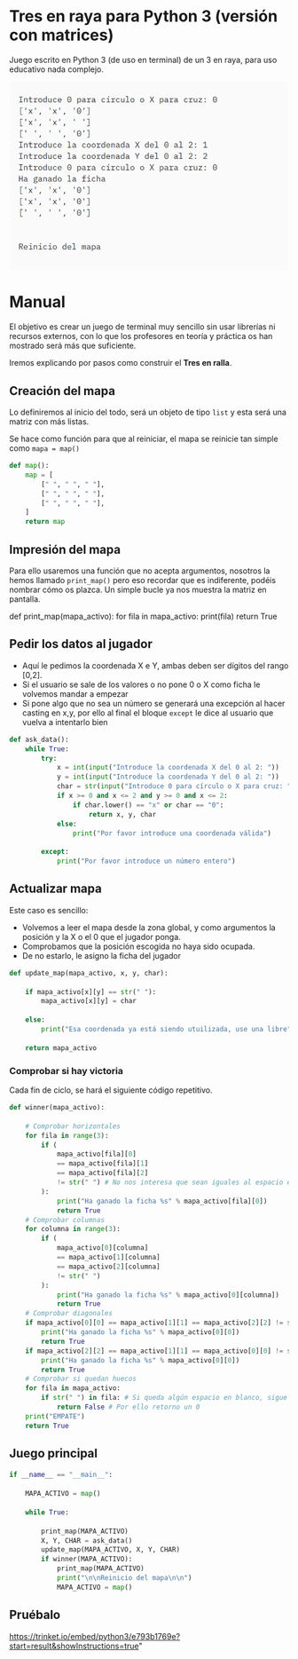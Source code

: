 # Tres en raya para Python 3 (versión con matrices)
Juego escrito en Python 3 (de uso en terminal) de un 3 en raya, para uso educativo nada complejo.

![Terminal mostrando el juego](https://raw.githubusercontent.com/peseoane/Tres-en-raya/main/3enraya.png)

# Manual

El objetivo es crear un juego de terminal muy sencillo sin usar librerías ni recursos externos, con lo que los profesores en teoría y práctica os han mostrado será más que suficiente.

Iremos explicando por pasos como construir el **Tres en ralla**.

## Creación del mapa

Lo definiremos al inicio del todo, será un objeto de tipo `list` y esta será una matriz con más listas.

Se hace como función para que al reiniciar, el mapa se reinicie tan simple como `mapa = map()`

```python
def map():
    map = [
        [" ", " ", " "],
        [" ", " ", " "],
        [" ", " ", " "],
    ]
    return map
```

## Impresión del mapa

Para ello usaremos una función que no acepta argumentos, nosotros la hemos llamado `print_map()` pero eso recordar que es indiferente, podéis nombrar cómo os plazca. Un simple bucle ya nos muestra la matriz en pantalla.

def print_map(mapa_activo):
    for fila in mapa_activo:
        print(fila)
    return True

## Pedir los datos al jugador

* Aquí le pedimos la coordenada X e Y, ambas deben ser dígitos del rango [0,2].
* Si el usuario se sale de los valores o no pone 0 o X como ficha le volvemos mandar a empezar
* Si pone algo que no sea un número se generará una excepción al hacer casting en x,y, por ello al final el bloque `except`  le dice al usuario que vuelva a intentarlo bien

```python
def ask_data():
    while True:
        try:
            x = int(input("Introduce la coordenada X del 0 al 2: "))
            y = int(input("Introduce la coordenada Y del 0 al 2: "))
            char = str(input("Introduce 0 para círculo o X para cruz: "))
            if x >= 0 and x <= 2 and y >= 0 and x <= 2:
                if char.lower() == "x" or char == "0":
                    return x, y, char
            else:
                print("Por favor introduce una coordenada válida")

        except:
            print("Por favor introduce un número entero")
```

## Actualizar mapa

Este caso es sencillo:

* Volvemos a leer el mapa desde la zona global, y como argumentos la posición y la X o el 0 que el jugador ponga.
* Comprobamos que la posición escogida no haya sido ocupada.
* De no estarlo, le asigno la ficha del jugador

```python
def update_map(mapa_activo, x, y, char):

    if mapa_activo[x][y] == str(" "):
        mapa_activo[x][y] = char

    else:
        print("Esa coordenada ya está siendo utuilizada, use una libre")

    return mapa_activo
```

### Comprobar si hay victoria

Cada fin de ciclo, se hará el siguiente código repetitivo.

```python
def winner(mapa_activo):

    # Comprobar horizontales
    for fila in range(3):
        if (
            mapa_activo[fila][0]
            == mapa_activo[fila][1]
            == mapa_activo[fila][2]
            != str(" ") # No nos interesa que sean iguales al espacio en blanco!
        ):
            print("Ha ganado la ficha %s" % mapa_activo[fila][0])
            return True
    # Comprobar columnas
    for columna in range(3):
        if (
            mapa_activo[0][columna]
            == mapa_activo[1][columna]
            == mapa_activo[2][columna]
            != str(" ")
        ):
            print("Ha ganado la ficha %s" % mapa_activo[0][columna])
            return True
    # Comprobar diagonales
    if mapa_activo[0][0] == mapa_activo[1][1] == mapa_activo[2][2] != str(" "):
        print("Ha ganado la ficha %s" % mapa_activo[0][0])
        return True
    if mapa_activo[2][2] == mapa_activo[1][1] == mapa_activo[0][0] != str(" "):
        print("Ha ganado la ficha %s" % mapa_activo[0][0])
        return True
    # Comprobar si quedan huecos
    for fila in mapa_activo:
        if str(" ") in fila: # Si queda algún espacio en blanco, sigue la partida
            return False # Por ello retorno un 0
    print("EMPATE")
    return True
```
## Juego principal

```python
if __name__ == "__main__":

    MAPA_ACTIVO = map()

    while True:

        print_map(MAPA_ACTIVO)
        X, Y, CHAR = ask_data()
        update_map(MAPA_ACTIVO, X, Y, CHAR)
        if winner(MAPA_ACTIVO):
            print_map(MAPA_ACTIVO)
            print("\n\nReinicio del mapa\n\n")
            MAPA_ACTIVO = map()
```

## Pruébalo

https://trinket.io/embed/python3/e793b1769e?start=result&showInstructions=true"
